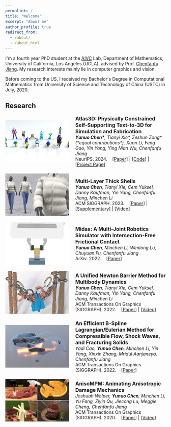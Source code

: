```yaml
---
permalink: /
title: "Welcome"
excerpt: "About me"
author_profile: true
redirect_from:
  - /about/
  - /about.html
---
```

I'm a fourth year PhD student at the [AIVC](https://www.math.ucla.edu/aivc/) Lab, Department of Mathematics, University of California, Los Angeles (UCLA), advised by Prof. [Chenfanfu Jiang](https://www.math.ucla.edu/~cffjiang/). My research interests mainly lie in computer graphics and vision.

Before coming to the US, I received my Bachelor's Degree in Computational Mathematics from University of Science and Technology of China (USTC) in July, 2020.


## Research

<div style="display: flex; align-items: center; margin-bottom: 20px;">
  <img src="/images/publication/atlas3d.png" alt="Paper 1" style="width: 200px; height: auto; margin-right: 20px;">
  <div>
    <strong style="font-size: 16px;">Atlas3D: Physically Constrained Self-Supporting Text-to-3D for Simulation and Fabrication</strong><br>
    <em style="font-size: 14px;"><strong>Yunuo Chen*</strong>, Tianyi Xie*, Zeshun Zong* (*equal contributions*), Xuan Li, Feng Gao, Yin Yang, Ying Nian Wu, Chenfanfu Jiang</em><br>
    <span style="font-size: 14px;"> NeurIPS. 2024.&nbsp;&nbsp;&nbsp;
      [<a href="https://arxiv.org/abs/2405.18515" target="_blank">Paper</a>] |
      [<a href="https://github.com/yunuoch/Atlas3D" target="_blank">Code</a>] |
      [<a href="https://yunuoch.github.io/Atlas3D/" target="_blank">Project Page</a>]
    </span>
  </div>
</div>

<div style="display: flex; align-items: center; margin-bottom: 20px;">
  <img src="/images/publication/thickshell.png" alt="Paper 1" style="width: 200px; height: auto; margin-right: 20px;">
  <div>
    <strong style="font-size: 16px;">Multi-Layer Thick Shells</strong><br>
    <em style="font-size: 14px;"><strong>Yunuo Chen</strong>, Tianyi Xie, Cem Yuksel, Danny Kaufman, Yin Yang, Chenfanfu Jiang, Minchen Li</em><br>
    <span style="font-size: 14px;"> ACM SIGGRAPH. 2023.&nbsp;&nbsp;&nbsp;
      [<a href="https://drive.google.com/uc?export=view&id=17-RZkRb8uCXQqE_VrQmoQyBmwZ-su3KS" target="_blank">Paper</a>] |
      [<a href="https://drive.google.com/uc?export=view&id=1CXreHy9jzdAzv8CFFZiJwtME_Kq3jASp" target="_blank">Supplementary</a>] |
      [<a href="https://www.youtube.com/watch?v=z1Wc5DvC2Wk&t" target="_blank">Video</a>]
    </span>
  </div>
</div>

<div style="display: flex; align-items: center; margin-bottom: 20px;">
  <img src="/images/publication/midas.png" alt="Paper 1" style="width: 200px; height: auto; margin-right: 20px;">
  <div>
    <strong style="font-size: 16px;">Midas: A Multi-Joint Robotics Simulator with Intersection-Free Frictional Contact</strong><br>
    <em style="font-size: 14px;"><strong>Yunuo Chen</strong>, Minchen Li, Wenlong Lu, Chuyuan Fu, Chenfanfu Jiang</em><br>
    <span style="font-size: 14px;"> ArXiv. 2022.&nbsp;&nbsp;&nbsp;
      [<a href="https://arxiv.org/abs/2210.00130" target="_blank">Paper</a>]
    </span>
  </div>
</div>

<div style="display: flex; align-items: center; margin-bottom: 20px;">
  <img src="/images/publication/multibody.png" alt="Paper 1" style="width: 200px; height: auto; margin-right: 20px;">
  <div>
    <strong style="font-size: 16px;">A Unified Newton Barrier Method for Multibody Dynamics</strong><br>
    <em style="font-size: 14px;"><strong>Yunuo Chen</strong>, Tianyi Xie, Cem Yuksel, Danny Kaufman, Yin Yang, Chenfanfu Jiang, Minchen Li</em><br>
    <span style="font-size: 14px;"> ACM Transactions On Graphics (SIGGRAPH). 2022.&nbsp;&nbsp;&nbsp;
      [<a href="https://drive.google.com/uc?export=view&id=1nZiVL6FIkI_nnCUy-209gxVXgSqZF57E" target="_blank">Paper</a>] |
      [<a href="https://www.youtube.com/watch?v=sdh4Yk0SyZo" target="_blank">Video</a>]
    </span>
  </div>
</div>

<div style="display: flex; align-items: center; margin-bottom: 20px;">
  <img src="/images/publication/csmpm.png" alt="Paper 1" style="width: 200px; height: auto; margin-right: 20px;">
  <div>
    <strong style="font-size: 16px;">An Efficient B-Spline Lagrangian/Eulerian Method for Compressible Flow, Shock Waves, and Fracturing Solids</strong><br>
    <em style="font-size: 14px;">Yadi Cao, <strong>Yunuo Chen</strong>, Minchen Li, Yin Yang, Xinxin Zhang, Mridul Aanjaneya, Chenfanfu Jiang</em><br>
    <span style="font-size: 14px;"> ACM Transactions On Graphics (SIGGRAPH). 2022.&nbsp;&nbsp;&nbsp;
      [<a href="https://drive.google.com/uc?export=view&id=1jlFb7EJbLdPjnNaIuqO-Ow0cP-Dgxgqk" target="_blank">Paper</a>]
    </span>
  </div>
</div>

<div style="display: flex; align-items: center; margin-bottom: 20px;">
  <img src="/images/publication/anisompm.png" alt="Paper 1" style="width: 200px; height: auto; margin-right: 20px;">
  <div>
    <strong style="font-size: 16px;">AnisoMPM: Animating Anisotropic Damage Mechanics</strong><br>
    <em style="font-size: 14px;">Joshuah Wolper, <strong>Yunuo Chen</strong>, Minchen Li, Yu Fang, Ziyin Qu, Jiecong Lu, Meggie Cheng, Chenfanfu Jiang</em><br>
    <span style="font-size: 14px;"> ACM Transactions On Graphics (SIGGRAPH). 2020.&nbsp;&nbsp;&nbsp;
      [<a href="https://www.math.ucla.edu/~cffjiang/research/wolper2020aniso/Wolper2020_AnisoMPM.pdf" target="_blank">Paper</a>] |
      [<a href="https://youtu.be/eXJi7pkUZn0" target="_blank">Video</a>]
    </span>
  </div>
</div>


<!-- Here is my [CV](https://yunuoch.github.io/files/yunuo_cv.pdf). -->

<!-- Bio
======
Like many other Jekyll-based GitHub Pages templates, academicpages makes you separate the website's content from its form. The content & metadata of your website are in structured markdown files, while various other files constitute the theme, specifying how to transform that content & metadata into HTML pages. You keep these various markdown (.md), YAML (.yml), HTML, and CSS files in a public GitHub repository. Each time you commit and push an update to the repository, the [GitHub pages](https://pages.github.com/) service creates static HTML pages based on these files, which are hosted on GitHub's servers free of charge.

Many of the features of dynamic content management systems (like Wordpress) can be achieved in this fashion, using a fraction of the computational resources and with far less vulnerability to hacking and DDoSing. You can also modify the theme to your heart's content without touching the content of your site. If you get to a point where you've broken something in Jekyll/HTML/CSS beyond repair, your markdown files describing your talks, publications, etc. are safe. You can rollback the changes or even delete the repository and start over -- just be sure to save the markdown files! Finally, you can also write scripts that process the structured data on the site, such as [this one](https://github.com/academicpages/academicpages.github.io/blob/master/talkmap.ipynb) that analyzes metadata in pages about talks to display [a map of every location you've given a talk](https://academicpages.github.io/talkmap.html). -->

<!-- Getting started
======
1. Register a GitHub account if you don't have one and confirm your e-mail (required!)
1. Fork [this repository](https://github.com/academicpages/academicpages.github.io) by clicking the "fork" button in the top right.
1. Go to the repository's settings (rightmost item in the tabs that start with "Code", should be below "Unwatch"). Rename the repository "[your GitHub username].github.io", which will also be your website's URL.
1. Set site-wide configuration and create content & metadata (see below -- also see [this set of diffs](http://archive.is/3TPas) showing what files were changed to set up [an example site](https://getorg-testacct.github.io) for a user with the username "getorg-testacct")
1. Upload any files (like PDFs, .zip files, etc.) to the files/ directory. They will appear at https://[your GitHub username].github.io/files/example.pdf.
1. Check status by going to the repository settings, in the "GitHub pages" section

Site-wide configuration
------
The main configuration file for the site is in the base directory in [_config.yml](https://github.com/academicpages/academicpages.github.io/blob/master/_config.yml), which defines the content in the sidebars and other site-wide features. You will need to replace the default variables with ones about yourself and your site's github repository. The configuration file for the top menu is in [_data/navigation.yml](https://github.com/academicpages/academicpages.github.io/blob/master/_data/navigation.yml). For example, if you don't have a portfolio or blog posts, you can remove those items from that navigation.yml file to remove them from the header.

Create content & metadata
------
For site content, there is one markdown file for each type of content, which are stored in directories like _publications, _talks, _posts, _teaching, or _pages. For example, each talk is a markdown file in the [_talks directory](https://github.com/academicpages/academicpages.github.io/tree/master/_talks). At the top of each markdown file is structured data in YAML about the talk, which the theme will parse to do lots of cool stuff. The same structured data about a talk is used to generate the list of talks on the [Talks page](https://academicpages.github.io/talks), each [individual page](https://academicpages.github.io/talks/2012-03-01-talk-1) for specific talks, the talks section for the [CV page](https://academicpages.github.io/cv), and the [map of places you've given a talk](https://academicpages.github.io/talkmap.html) (if you run this [python file](https://github.com/academicpages/academicpages.github.io/blob/master/talkmap.py) or [Jupyter notebook](https://github.com/academicpages/academicpages.github.io/blob/master/talkmap.ipynb), which creates the HTML for the map based on the contents of the _talks directory).

**Markdown generator**

I have also created [a set of Jupyter notebooks](https://github.com/academicpages/academicpages.github.io/tree/master/markdown_generator
) that converts a CSV containing structured data about talks or presentations into individual markdown files that will be properly formatted for the academicpages template. The sample CSVs in that directory are the ones I used to create my own personal website at stuartgeiger.com. My usual workflow is that I keep a spreadsheet of my publications and talks, then run the code in these notebooks to generate the markdown files, then commit and push them to the GitHub repository.

How to edit your site's GitHub repository
------
Many people use a git client to create files on their local computer and then push them to GitHub's servers. If you are not familiar with git, you can directly edit these configuration and markdown files directly in the github.com interface. Navigate to a file (like [this one](https://github.com/academicpages/academicpages.github.io/blob/master/_talks/2012-03-01-talk-1.md) and click the pencil icon in the top right of the content preview (to the right of the "Raw | Blame | History" buttons). You can delete a file by clicking the trashcan icon to the right of the pencil icon. You can also create new files or upload files by navigating to a directory and clicking the "Create new file" or "Upload files" buttons.

Example: editing a markdown file for a talk
![Editing a markdown file for a talk](/images/editing-talk.png)

For more info
------
More info about configuring academicpages can be found in [the guide](https://academicpages.github.io/markdown/). The [guides for the Minimal Mistakes theme](https://mmistakes.github.io/minimal-mistakes/docs/configuration/) (which this theme was forked from) might also be helpful. -->
